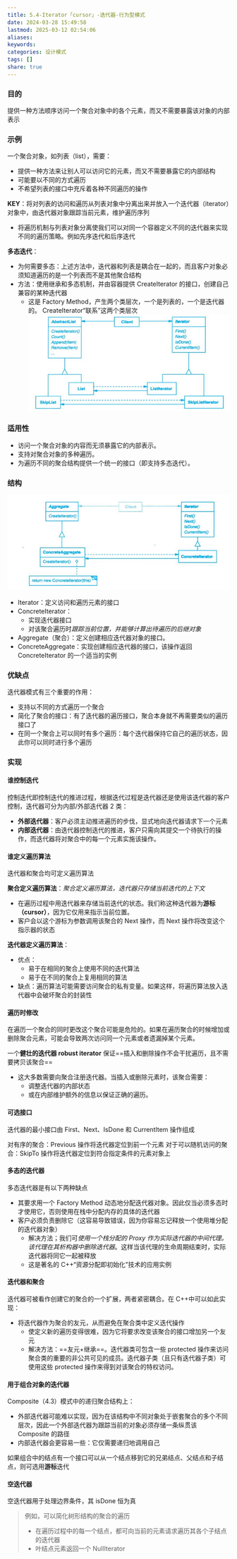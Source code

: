 ```yaml
---
title: 5.4-Iterator「cursor」-迭代器-行为型模式
date: 2024-03-28 15:49:58
lastmod: 2025-03-12 02:54:06
aliases: 
keywords: 
categories: 设计模式
tags: []
share: true
---
```





### 目的

提供一种方法顺序访问一个聚合对象中的各个元素，而又不需要暴露该对象的内部表示


### 示例

一个聚合对象，如列表（list），需要：
- 提供一种方法来让别人可以访问它的元素，而又不需要暴露它的内部结构
- 可能要以不同的方式遍历
- 不希望列表的接口中充斥着各种不同遍历的操作

**KEY**：将对列表的访问和遍历从列表对象中分离出来并放入一个迭代器（iterator）对象中，由迭代器对象跟踪当前元素，维护遍历序列

- 将遍历机制与列表对象分离使我们可以对同一个容器定义不同的迭代器来实现不同的遍历策略。例如先序迭代和后序迭代

**多态迭代**：
- 为何需要多态：上述方法中，迭代器和列表是耦合在一起的，而且客户对象必须知道遍历的是一个列表而不是其他聚合结构
- 方法：使用继承和多态机制，并由容器提供 CreateIterator 的接口，创建自己兼容的某种迭代器
	- 这是 Factory Method，产生两个类层次，一个是列表的，一个是迭代器的。 CreateIterator“联系”这两个类层次
![](./assets/5.4-Iterator%E3%80%8Ccursor%E3%80%8D-%E8%BF%AD%E4%BB%A3%E5%99%A8-%E8%A1%8C%E4%B8%BA%E5%9E%8B%E6%A8%A1%E5%BC%8F/image-2023-10-10_09-23-04-798.png)

### 适用性

- 访问一个聚合对象的内容而无须暴露它的内部表示。
- 支持对聚合对象的多种遍历。
- 为遍历不同的聚合结构提供一个统一的接口（即支持多态迭代）。


### 结构
![](./assets/5.4-Iterator%E3%80%8Ccursor%E3%80%8D-%E8%BF%AD%E4%BB%A3%E5%99%A8-%E8%A1%8C%E4%B8%BA%E5%9E%8B%E6%A8%A1%E5%BC%8F/image-2023-10-10_09-27-45-319.png)

- Iterator：定义访问和遍历元素的接口
- ConcreteIterator：
	- 实现迭代器接口
	- 对该聚合遍历时*跟踪当前位置，并能够计算出待遍历的后继对象*
- Aggregate（聚合）：定义创建相应迭代器对象的接口。
- ConcreteAggregate：实现创建相应迭代器的接口，该操作返回 ConcreteIterator 的一个适当的实例

### 优缺点

迭代器模式有三个重要的作用：
- 支持以不同的方式遍历一个聚合
- 简化了聚合的接口：有了迭代器的遍历接口，聚合本身就不再需要类似的遍历接口了
- 在同一个聚合上可以同时有多个遍历：每个迭代器保持它自己的遍历状态，因此你可以同时进行多个遍历


### 实现

#### 谁控制迭代

控制迭代即控制迭代的推进过程，根据迭代过程是迭代器还是使用该迭代器的客户控制，迭代器可分为内部/外部迭代器 2 类：
- **外部迭代器**：客户必须主动推进遍历的步伐，显式地向迭代器请求下一个元素
- **内部迭代器**：由迭代器控制迭代的推进，客户只需向其提交一个待执行的操作，而迭代器将对聚合中的每一个元素实施该操作。

#### 谁定义遍历算法

迭代器和聚合均可定义遍历算法

**聚合定义遍历算法**：*聚合定义遍历算法，迭代器只存储当前迭代的上下文*
- 在遍历过程中用迭代器来存储当前迭代的状态。我们称这种迭代器为**游标（cursor）**，因为它仅用来指示当前位置。
- 客户会以这个游标为参数调用该聚合的 Next 操作，而 Next 操作将改变这个指示器的状态

**迭代器定义遍历算法**：
- 优点：
	- 易于在相同的聚合上使用不同的迭代算法
	- 易于在不同的聚合上复用相同的算法
- 缺点：遍历算法可能需要访问聚合的私有变量。如果这样，将遍历算法放入迭代器中会破坏聚合的封装性


#### 遍历时修改

在遍历一个聚合的同时更改这个聚合可能是危险的。如果在遍历聚合的时候增加或删除聚合元素，可能会导致两次访问同一个元素或者遗漏掉某个元素。

一个**健壮的迭代器 robust iterator** 保证==插入和删除操作不会干扰遍历，且不需要拷贝该聚合==
- 这大多数需要向聚合注册迭代器。当插入或删除元素时，该聚合需要：
	- 调整迭代器的内部状态
	- 或在内部维护额外的信息以保证正确的遍历。

#### 可选接口

迭代器的最小接口由 First、Next、IsDone 和 CurrentItem 操作组成

对有序的聚合：Previous 操作将迭代器定位到前一个元素
对于可以随机访问的聚合：SkipTo 操作将迭代器定位到符合指定条件的元素对象上


#### 多态的迭代器

多态迭代器是有以下两种缺点
- 其要求用一个 Factory Method 动态地分配迭代器对象。因此仅当必须多态时才使用它，否则使用在栈中分配内存的具体的迭代器
- 客户必须负责删除它（这容易导致错误，因为你容易忘记释放一个使用堆分配的迭代器对象）
	- 解决方法；我们可*使用一个栈分配的 Proxy 作为实际迭代器的中间代理。该代理在其析构器中删除迭代器*。这样当该代理的生命周期结束时，实际迭代器将同它一起被释放
	- 这是著名的 C++“资源分配即初始化”技术的应用实例


#### 迭代器和聚合

迭代器可被看作创建它的聚合的一个扩展，两者紧密耦合。在 C++中可以如此实现：
- 将迭代器作为聚合的友元，从而避免在聚合类中定义迭代操作
	- 使定义新的遍历变得很难，因为它将要求改变该聚合的接口增加另一个友元
	- 解决方法：==友元+继承==。迭代器类可包含一些 protected 操作来访问聚合类的重要的非公共可见的成员。迭代器子类（且只有迭代器子类）可使用这些 protected 操作来得到对该聚合的特权访问。

#### 用于组合对象的迭代器

Composite（4.3）模式中的递归聚合结构上：
- 外部迭代器可能难以实现，因为在该结构中不同对象处于嵌套聚合的多个不同层次，因此一个外部迭代器为跟踪当前的对象必须存储一条纵贯该 Composite 的路径
- 内部迭代器会更容易一些：它仅需要递归地调用自己

如果组合中的结点有一个接口可以从一个结点移到它的兄弟结点、父结点和子结点，则可选用**游标**迭代

#### 空迭代器

空迭代器用于处理边界条件，其 isDone 恒为真
> 例如，可以简化树形结构的聚合的遍历
> - 在遍历过程中的每一个结点，都可向当前的元素请求遍历其各个子结点的迭代器
> - 叶结点元素返回一个 NullIterator

